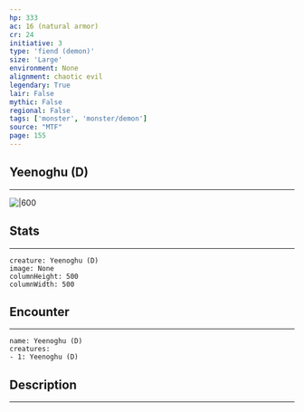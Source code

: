 ```yaml
---
hp: 333
ac: 16 (natural armor)
cr: 24
initiative: 3
type: 'fiend (demon)'    
size: 'Large'
environment: None
alignment: chaotic evil
legendary: True
lair: False
mythic: False
regional: False
tags: ['monster', 'monster/demon']
source: "MTF"
page: 155
---
```


## Yeenoghu (D)
---

![|600](D:/Program%20Files/5e.tools/img/bestiary/MTF/Yeenoghu.jpg)

## Stats
---

```statblock
creature: Yeenoghu (D)
image: None
columnHeight: 500
columnWidth: 500
```

## Encounter
---

```encounter-table
name: Yeenoghu (D)
creatures:
- 1: Yeenoghu (D)
```

## Description
---




